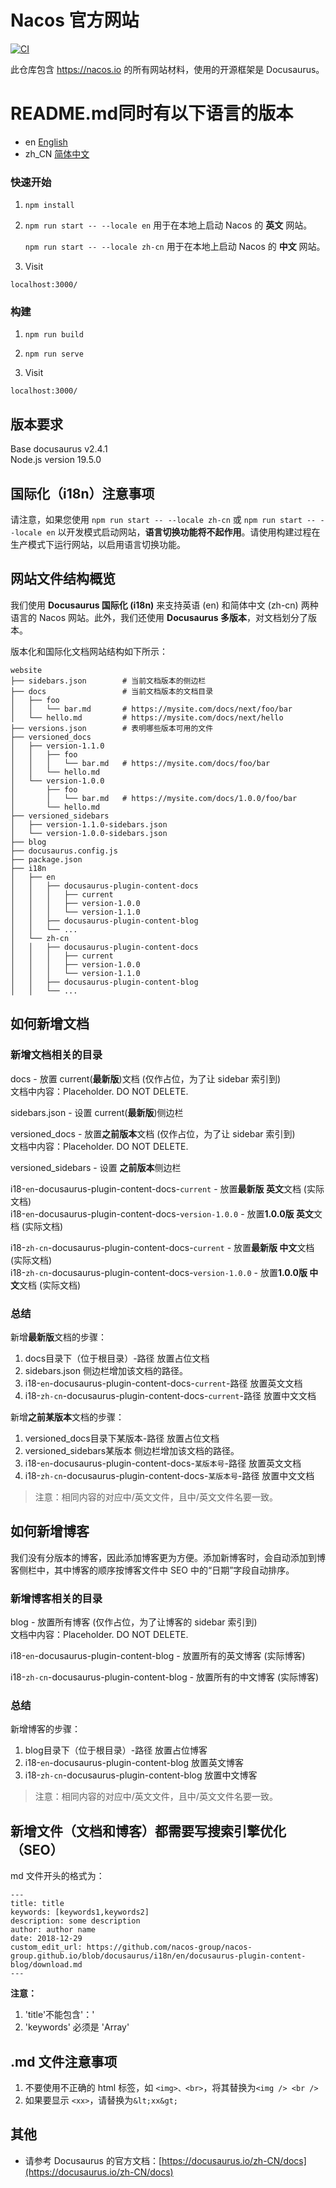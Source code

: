 # Nacos 官方网站

[![CI](https://github.com/nacos-group/nacos-group.github.io/actions/workflows/CI.yml/badge.svg)](https://github.com/nacos-group/nacos-group.github.io/actions/workflows/CI.yml)

此仓库包含 https://nacos.io 的所有网站材料，使用的开源框架是 Docusaurus。

# README.md同时有以下语言的版本
- en [English](../README.md)
- zh_CN [简体中文](README.zh_CN.md)

### 快速开始

1. `npm install`

2. `npm run start -- --locale en` 用于在本地上启动 Nacos 的 **英文** 网站。

    `npm run start -- --locale zh-cn` 用于在本地上启动 Nacos 的 **中文** 网站。

3. Visit
```
localhost:3000/
```

### 构建

1. `npm run build`

2. `npm run serve`

3. Visit
```
localhost:3000/
```

## 版本要求
Base docusaurus v2.4.1  
Node.js version 19.5.0

## 国际化（i18n）注意事项
请注意，如果您使用 `npm run start -- --locale zh-cn` 或 `npm run start -- --locale en` 以开发模式启动网站，**语言切换功能将不起作用**。请使用构建过程在生产模式下运行网站，以启用语言切换功能。

## 网站文件结构概览
我们使用 **Docusaurus 国际化 (i18n)** 来支持英语 (en) 和简体中文 (zh-cn) 两种语言的 Nacos 网站。此外，我们还使用 **Docusaurus 多版本**，对文档划分了版本。

版本化和国际化文档网站结构如下所示：

```
website  
├── sidebars.json        # 当前文档版本的侧边栏  
├── docs                 # 当前文档版本的文档目录  
│   ├── foo  
│   │   └── bar.md       # https://mysite.com/docs/next/foo/bar  
│   └── hello.md         # https://mysite.com/docs/next/hello  
├── versions.json        # 表明哪些版本可用的文件  
├── versioned_docs  
│   ├── version-1.1.0  
│   │   ├── foo  
│   │   │   └── bar.md   # https://mysite.com/docs/foo/bar  
│   │   └── hello.md  
│   └── version-1.0.0  
│       ├── foo  
│       │   └── bar.md   # https://mysite.com/docs/1.0.0/foo/bar  
│       └── hello.md  
├── versioned_sidebars  
│   ├── version-1.1.0-sidebars.json  
│   └── version-1.0.0-sidebars.json  
├── blog 
├── docusaurus.config.js  
├── package.json  
├── i18n
│   ├── en
│   │   ├── docusaurus-plugin-content-docs
│   │   │   ├── current
│   │   │   ├── version-1.0.0
│   │   │   └── version-1.1.0
│   │   ├── docusaurus-plugin-content-blog
│   │   └── ...
│   └── zh-cn
│   │   ├── docusaurus-plugin-content-docs
│   │   │   ├── current
│   │   │   ├── version-1.0.0
│   │   │   └── version-1.1.0
│   │   ├── docusaurus-plugin-content-blog
│   │   └── ...
```

## 如何新增文档

### 新增文档相关的目录
docs - 放置 current(**最新版**)文档 (仅作占位，为了让 sidebar 索引到)  
    文档中内容：Placeholder. DO NOT DELETE.

sidebars.json - 设置 current(**最新版**)侧边栏

versioned_docs - 放置**之前版本**文档 (仅作占位，为了让 sidebar 索引到)  
    文档中内容：Placeholder. DO NOT DELETE.

versioned_sidebars - 设置 **之前版本**侧边栏

i18-`en`-docusaurus-plugin-content-docs-`current` - 放置**最新版 英文**文档 (实际文档)  
i18-`en`-docusaurus-plugin-content-docs-`version-1.0.0` - 放置**1.0.0版 英文**文档 (实际文档)     

i18-`zh-cn`-docusaurus-plugin-content-docs-`current` - 放置**最新版 中文**文档 (实际文档)     
i18-`zh-cn`-docusaurus-plugin-content-docs-`version-1.0.0` - 放置**1.0.0版 中文**文档 (实际文档)   

### 总结
新增**最新版**文档的步骤：

1. docs目录下（位于根目录）-路径 放置占位文档
2. sidebars.json 侧边栏增加该文档的路径。
3. i18-`en`-docusaurus-plugin-content-docs-`current`-路径 放置英文文档
4. i18-`zh-cn`-docusaurus-plugin-content-docs-`current`-路径 放置中文文档

新增**之前某版本**文档的步骤：

1. versioned_docs目录下某版本-路径 放置占位文档
2. versioned_sidebars某版本 侧边栏增加该文档的路径。
3. i18-`en`-docusaurus-plugin-content-docs-`某版本号`-路径 放置英文文档
4. i18-`zh-cn`-docusaurus-plugin-content-docs-`某版本号`-路径 放置中文文档

> 注意：相同内容的对应中/英文文件，且中/英文文件名要一致。

## 如何新增博客
我们没有分版本的博客，因此添加博客更为方便。添加新博客时，会自动添加到博客侧栏中，其中博客的顺序按博客文件中 SEO 中的“日期”字段自动排序。

### 新增博客相关的目录
blog - 放置所有博客 (仅作占位，为了让博客的 sidebar 索引到)  
    文档中内容：Placeholder. DO NOT DELETE.

i18-`en`-docusaurus-plugin-content-blog - 放置所有的英文博客 (实际博客)  

i18-`zh-cn`-docusaurus-plugin-content-blog - 放置所有的中文博客 (实际博客)     

### 总结
新增博客的步骤：

1. blog目录下（位于根目录）-路径 放置占位博客
2. i18-`en`-docusaurus-plugin-content-blog 放置英文博客
3. i18-`zh-cn`-docusaurus-plugin-content-blog 放置中文博客

> 注意：相同内容的对应中/英文文件，且中/英文文件名要一致。

## 新增文件（文档和博客）都需要写搜索引擎优化（SEO）

md 文件开头的格式为：
```
---
title: title
keywords: [keywords1,keywords2]
description: some description
author: author name
date: 2018-12-29
custom_edit_url: https://github.com/nacos-group/nacos-group.github.io/blob/docusaurus/i18n/en/docusaurus-plugin-content-blog/download.md
---
```
**注意：**
1. 'title'不能包含'：'
2. 'keywords' 必须是 'Array'
<!-- 3. “custom_edit_url”是指向此存储库中文档的链接，是必需的。 -->

## .md 文件注意事项
1. 不要使用不正确的 html 标签，如 `<img>、<br>`，将其替换为`<img /> <br />`
2. 如果要显示 `<xx>`，请替换为`&lt;xx&gt;`

## 其他

+ 请参考 Docusaurus 的官方文档：[https://docusaurus.io/zh-CN/docs](https://docusaurus.io/zh-CN/docs)
